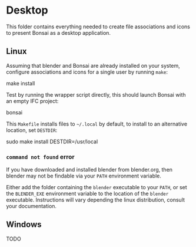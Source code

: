 Desktop
=======

This folder contains everything needed to create file associations and icons to
present Bonsai as a desktop application.

Linux
-----

Assuming that blender and Bonsai are already installed on your system,
configure associations and icons for a single user by running `make`:

  make install

Test by running the wrapper script directly, this should launch Bonsai with
an empty IFC project:

  bonsai

This `Makefile` installs files to `~/.local` by default, to install to an
alternative location, set `DESTDIR`:

  sudo make install DESTDIR=/usr/local

### `command not found` error

If you have downloaded and installed blender from blender.org, then blender may
not be findable via your `PATH` environment variable.

Either add the folder containing the `blender` executable to your `PATH`, or
set the `BLENDER_EXE` environment variable to the location of the `blender`
executable.
Instructions will vary depending the linux distribution, consult your documentation.

Windows
-------

TODO
